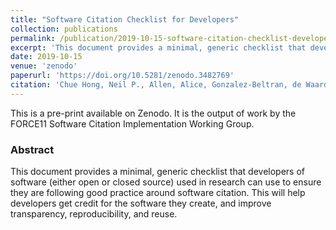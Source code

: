 ```yaml
---
title: "Software Citation Checklist for Developers"
collection: publications
permalink: /publication/2019-10-15-software-citation-checklist-developers
excerpt: 'This document provides a minimal, generic checklist that developers of software (either open or closed source) used in research can use to ensure they are following good practice around software citation. This will help developers get credit for the software they create, and improve transparency, reproducibility, and reuse.'
date: 2019-10-15
venue: 'zenodo'
paperurl: 'https://doi.org/10.5281/zenodo.3482769'
citation: 'Chue Hong, Neil P., Allen, Alice, Gonzalez-Beltran, de Waard, Anita, Smith, Arfon M., Robinson, Carly, Jones, Catherine, Bouquin, Daina, Katz, Daniel S., Kennedy, David, Ryder, Gerry, Hausman, Jessica, Hwang, Lorraine, Jones, Matthew B., Harrison, Melissa, Crosas, Mercè, Wu, Mingfang, Löwe, Peter, Haines, Robert, … Pollard, Tom. (2019). Software Citation Checklist for Developers (0.9.0). Zenodo. https://doi.org/10.5281/zenodo.3482769'
---
```


This is a pre-print available on Zenodo. It is the output of work by the FORCE11 Software Citation Implementation Working Group.

### Abstract

This document provides a minimal, generic checklist that developers of software (either open or closed source) used in research can use to ensure they are following good practice around software citation. This will help developers get credit for the software they create, and improve transparency, reproducibility, and reuse.